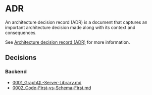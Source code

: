 # ADR

An architecture decision record (ADR) is a document that captures an important architecture decision made along with its context and consequences.

See [Architecture decision record (ADR)](https://github.com/joelparkerhenderson/architecture-decision-record) for more information.

## Decisions

### Backend

- [0001_GraphQL-Server-Library.md](./backend/0001_GraphQL-Server-Library.md)
- [0002_Code-First-vs-Schema-First.md](./backend/0002_Code-First-vs-Schema-First.md)
